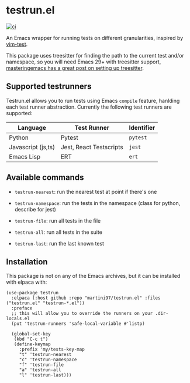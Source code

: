 # testrun.el

[![ci](https://github.com/martini97/testrun.el/actions/workflows/test.yml/badge.svg?branch=main)](https://github.com/martini97/testrun.el/actions/workflows/test.yml)

An Emacs wrapper for running tests on different granularities, inspired by [vim-test](https://github.com/vim-test/vim-test).

This package uses treesitter for finding the path to the current test and/or namespace, so you will need Emacs 29+ with treesitter support, [masteringemacs has a great post on setting up treesitter](https://www.masteringemacs.org/article/how-to-get-started-tree-sitter).

## Supported testrunners

Testrun.el allows you to run tests using Emacs `compile` feature, hanlding each test runner abstraction. Currently the following test runners are supported:

| Language           | Test Runner             | Identifier |
| ------------------ | ----------------------- | ---------- |
| Python             | Pytest                  | `pytest`   |
| Javascript (js,ts) | Jest, React Testscripts | `jest`     |
| Emacs Lisp         | ERT                     | `ert`      |

## Available commands

- `testrun-nearest`: run the nearest test at point if there's one

- `testrun-namespace`: run the tests in the namespace (class for python, describe for jest)

- `testrun-file`: run all tests in the file

- `testrun-all`: run all tests in the suite

- `testrun-last`: run the last known test

## Installation

This package is not on any of the Emacs archives, but it can be installed with elpaca with:

``` elisp
(use-package testrun
  :elpaca (:host github :repo "martini97/testrun.el" :files ("testrun.el" "testrun-*.el"))
  :preface
  ;; this will allow you to override the runners on your .dir-locals.el
  (put 'testrun-runners 'safe-local-variable #'listp)

  (global-set-key
   (kbd "C-c t")
   (define-keymap
     :prefix 'my/tests-key-map
     "t" 'testrun-nearest
     "c" 'testrun-namespace
     "f" 'testrun-file
     "a" 'testrun-all
     "l" 'testrun-last)))

```
